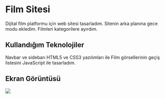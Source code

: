 <h1>Film Sitesi </h1>

Dijital film platformu için web sitesi tasarladım. Sitenin arka planına gece modu ekledim. Filmleri kategorilere ayırdım.

<h2> Kullandığım Teknolojiler </h2>

Navbar ve sidebarı HTML5 ve CSS3 yazılımları ile Film görsellerinin geçiş listesini JavaScript ile tasarladım.

<h2>Ekran Görüntüsü</h2>

![](ezgif.com-video-to-gif.gif)

